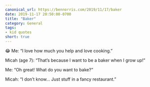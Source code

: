 ```yaml
---
canonical_url: https://bennorris.com/2019/11/17/baker
date: 2019-11-17 20:50:00-0700
title: "Baker"
category: General
tags:
- kid quotes
short: true
---
```


😂 Me: “I love how much you help and love cooking.”

Micah (age 7): “That’s because I want to be a baker when I grow up!”

Me: “Oh great! What do you want to bake?”

Micah: “I don’t know... Just stuff in a fancy restaurant.”
